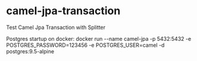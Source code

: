 # camel-jpa-transaction
Test Camel Jpa Transaction with Splitter

Postgres startup on docker:
docker run --name camel-jpa -p 5432:5432 -e POSTGRES_PASSWORD=123456 -e POSTGRES_USER=camel  -d postgres:9.5-alpine